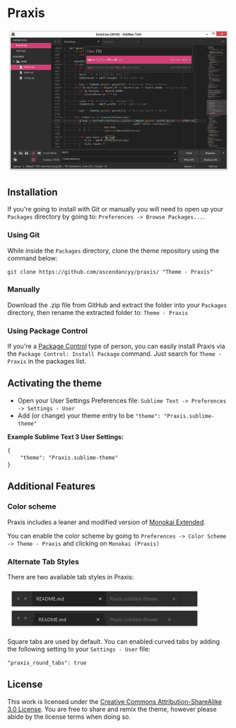 # Praxis

![Praxis](https://raw.githubusercontent.com/ascendancyy/praxis/gh/images/screenshots/praxis_transparent.png)

## Installation

If you're going to install with Git or manually you will need to open up your `Packages` directory by going to: `Preferences -> Browse Packages...`.

### Using Git

While inside the `Packages` directory, clone the theme repository using the command below:

    git clone https://github.com/ascendancyy/praxis/ "Theme - Praxis"

### Manually

Download the .zip file from GitHub and extract the folder into your `Packages` directory, then rename the extracted folder to: `Theme - Praxis`

### Using Package Control

If you're a [Package Control](http://wbond.net/sublime_packages/package_control) type of person, you can easily install Praxis via the `Package Control: Install Package` command. Just search for `Theme - Praxis` in the packages list.

## Activating the theme

* Open your User Settings Preferences file: `Sublime Text -> Preferences -> Settings - User`
* Add (or change) your theme entry to be `"theme": "Praxis.sublime-theme"`

**Example Sublime Text 3 User Settings:**

    {
        "theme": "Praxis.sublime-theme"
    }

## Additional Features

### Color scheme

Praxis includes a leaner and modified version of [Monokai Extended](https://github.com/jonschlinkert/sublime-monokai-extended).

You can enable the color scheme by going to `Preferences -> Color Scheme -> Theme - Praxis` and clicking on `Monokai (Praxis)`

### Alternate Tab Styles

There are two available tab styles in Praxis:

![Praxis Tab Styles](https://raw.githubusercontent.com/ascendancyy/praxis/gh/images/screenshots/tab_preview.png)

Square tabs are used by default. You can enabled curved tabs by adding the following setting to your `Settings - User` file:

    "praxis_round_tabs": true

## License

This work is licensed under the [Creative Commons Attribution-ShareAlike 3.0 License](http://creativecommons.org/licenses/by-sa/3.0/). You are free to share and remix the theme, however please abide by the license terms when doing so.
